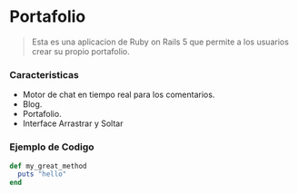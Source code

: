 # Portafolio

> Esta es una aplicacion de Ruby on Rails 5 que permite a los usuarios crear su propio portafolio.

### Caracteristicas

- Motor de chat en tiempo real para los comentarios.
- Blog.
- Portafolio.
- Interface Arrastrar y Soltar

### Ejemplo de Codigo
```ruby
def my_great_method
  puts "hello"
end
```

